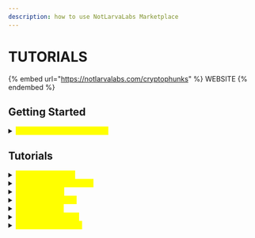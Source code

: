 ```yaml
---
description: how to use NotLarvaLabs Marketplace
---
```


# TUTORIALS

{% embed url="https://notlarvalabs.com/cryptophunks" %}
WEBSITE
{% endembed %}

## Getting Started

<details>

<summary><mark style="color:yellow;">Set up your Ethereum Wallet</mark></summary>

<mark style="color:green;"></mark>[MetaMask - Install Guide](https://cryptobriefing.com/metamask-beginner-guide/)

[MetaMask - Fund your Wallet with ETH](https://metamask.zendesk.com/hc/en-us/articles/360058239311-Directly-buying-tokens-with-on-ramps-in-MetaMask)

Connect your MetaMask Wallet to the Marketplace using tutorial below.

</details>

## Tutorials

<details>

<summary><mark style="color:yellow;">Connecting Wallet</mark></summary>

Start by using Slide Bar on upper right corner and click on "Connect to MetaMask" button.

&#x20;![](<../.gitbook/assets/Screen Shot 2022-03-16 at 12.29.32.png>)

Popup Window will appear, choose "MetaMask" and confirm action when prompted.

![](<../.gitbook/assets/Screen Shot 2022-03-16 at 12.31.18.png>)

If successful, Slide Bar will indicate "Connected to Ethereum".

![](<../.gitbook/assets/Screen Shot 2022-03-16 at 12.33.47.png>)

</details>

<details>

<summary><mark style="color:yellow;">Navigating Marketplace</mark></summary>

Use Filters to easily navigate [Phunks for Sale](https://notlarvalabs.com/cryptophunks/forsale) or [All 10'000 Phunks](https://notlarvalabs.com/cryptophunks/allphunks). \
By default all Phunks for Sale are sorted by Price (Low to High).

![](<../.gitbook/assets/Bildschirmfoto 2022-03-10 um 16.40.16.png>)

</details>

<details>

<summary><mark style="color:yellow;">Buying Phunks</mark></summary>

Use "Buy" button to purchase Phunks [Listed for Sale](https://notlarvalabs.com/cryptophunks/forsale).\
Confirm your MetaMask transaction when prompted.

![](<../.gitbook/assets/Screen Shot 2022-03-16 at 13.46.35.png>)

<mark style="color:orange;">Make sure you have enough ETH in your MetaMask Wallet to cover max transaction fees.</mark>

</details>

<details>

<summary><mark style="color:yellow;">Bidding on Phunks</mark></summary>

Use "Place Bid" button to place a Bid, enter "Bid Price" in ETH and press "Submit" button.\
Confirm your MetaMask transaction when prompted.&#x20;

![](<../.gitbook/assets/Screen Shot 2022-03-16 at 13.55.16.png>)

<mark style="color:orange;">Make sure you have enough ETH in your MetaMask Wallet to cover max transaction fees.</mark>

</details>

<details>

<summary><mark style="color:yellow;">Selling Phunks</mark></summary>

Use "Sell" button to Sell a Phunk, enter "List Price" in ETH and press "Submit" button.\
Confirm your MetaMask transaction when prompted.&#x20;

![](<../.gitbook/assets/Screen Shot 2022-03-16 at 14.10.40.png>)

<mark style="color:orange;">Make sure you have enough ETH in your MetaMask Wallet to cover max transaction fees.</mark>

<mark style="color:orange;">Before Selling your Phunk make sure you claimed your outstanding</mark> [$PHUNKY](../phunk-dao/phunky.md)<mark style="color:orange;">.</mark>&#x20;

</details>

<details>

<summary><mark style="color:yellow;">Withdrawing Funds</mark></summary>

After successful Sell a "Withdraw Funds" button will appear in Slide Bar we used to connect. Press "Withdraw Funds" button.\
Confirm your MetaMask transaction when prompted.

![](<../.gitbook/assets/Screen Shot 2022-03-15 at 12.09.07.png>)

</details>

<details>

<summary><mark style="color:yellow;">Transferring Phunks</mark></summary>

Use "Transfer" button to transfer a Phunk to a different Ethereum address.\
Insert receiving [ENS](https://ens.domains) or native Ethereum address and press "Submit" button.\
Confirm your MetaMask transaction when prompted.&#x20;

![](<../.gitbook/assets/Screen Shot 2022-03-16 at 14.12.52.png>)

<mark style="color:orange;">Before transferring your Phunk make sure you claimed your outstanding</mark> [$PHUNKY](../phunk-dao/phunky.md)<mark style="color:orange;">.</mark>&#x20;

</details>
